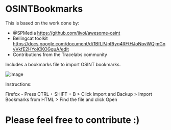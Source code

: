 # OSINTBookmarks

This is based on the work done by:
* @SPMedia https://github.com/jivoi/awesome-osint
* Bellingcat toolkit https://docs.google.com/document/d/1BfLPJpRtyq4RFtHJoNpvWQjmGnyVkfE2HYoICKOGguA/edit
* Contributions from the Tracelabs community

Includes a bookmarks file to import OSINT bookmarks.

![image](https://user-images.githubusercontent.com/23207476/78472735-5ab8d700-777a-11ea-97d5-2f44eecb7094.PNG)

Instructions:

Firefox - Press CTRL + SHIFT + B > Click Import and Backup > Import Bookmarks from HTML > Find the file and click Open

# Please feel free to contribute :)
